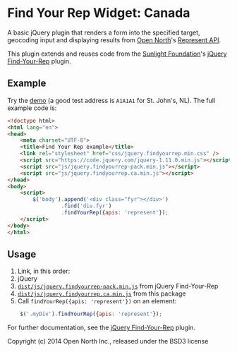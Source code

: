 # Find Your Rep Widget: Canada

A basic jQuery plugin that renders a form into the specified target, geocoding input and displaying results from [Open North](http://opennorth.ca/)'s [Represent API](https://represent.opennorth.ca/).

This plugin extends and reuses code from the [Sunlight Foundation](https://sunlightfoundation.com/)'s [jQuery Find-Your-Rep](https://github.com/sunlightlabs/jquery-findyourrep) plugin.

## Example

Try the [demo](https://opennorth.github.io/jquery-findyourrep-ca/) (a good test address is `A1A1A1` for St. John's, NL). The full example code is:

```html
<!doctype html>
<html lang="en">
<head>
    <meta charset="UTF-8">
    <title>Find Your Rep example</title>
    <link rel="stylesheet" href="css/jquery.findyourrep.min.css" />
    <script src="https://code.jquery.com/jquery-1.11.0.min.js"></script>
    <script src="js/jquery.findyourrep-pack.min.js"></script>
    <script src="js/jquery.findyourrep.ca.min.js"></script>
</head>
<body>
    <script>
        $('body').append('<div class="fyr"></div>')
                 .find('div.fyr')
                 .findYourRep({apis: 'represent'});
    </script>
</body>
</html>
```

## Usage

1. Link, in this order:
  1. jQuery
  1. [`dist/js/jquery.findyourrep-pack.min.js`](https://raw.githubusercontent.com/sunlightlabs/jquery-findyourrep/master/dist/js/jquery.findyourrep-pack.min.js) from jQuery Find-Your-Rep
  1. [`dist/js/jquery.findyourrep.ca.min.js`](https://raw.githubusercontent.com/opennorth/jquery-findyourrep-ca/master/dist/js/jquery.findyourrep.ca.min.js) from this package
1. Call `findYourRep({apis: 'represent'})` on an element:

```javascript
    $('.myDiv').findYourRep({apis: 'represent'});
```

For further documentation, see the [jQuery Find-Your-Rep](https://github.com/sunlightlabs/jquery-findyourrep#readme) plugin.

Copyright (c) 2014 Open North Inc., released under the BSD3 license
